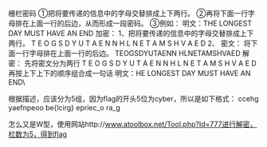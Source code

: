 栅栏密码
①把将要传递的信息中的字母交替排成上下两行。
②再将下面一行字母排在上面一行的后边，从而形成一段密码。
③例如：
明文：THE LONGEST DAY MUST HAVE AN END
加密：
1、把将要传递的信息中的字母交替排成上下两行。
T E O G S D Y U T A E N N
H L N E T A M S H V A E D
2、 密文：
将下面一行字母排在上面一行的后边。
TEOGSDYUTAENN HLNETAMSHVAED
解密：
先将密文分为两行
T E O G S D Y U T A E N N
H L N E T A M S H V A E D
再按上下上下的顺序组合成一句话
明文：HE LONGEST DAY MUST HAVE AN END\

根据描述，应该分为5组，因为flag的开头5位为cyber，所以是如下格式：
ccehg
yaefnpeoo
be{lcirg}
epriec_o
ra_g

怎么又是W型，使用网站http://www.atoolbox.net/Tool.php?Id=777进行解密，栏数为5，得到flag



